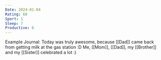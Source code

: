 ```yaml
---
Date: 2024-01-04
Rating: 60
Sport: 1
Sleep: 7
Productive: 6
---
```

Example Journal:
Today was truly awesome, because [[Dad]] came back from getting milk at the gas station :D
Me, [[Mom]], [[Dad]], my [[Brother]] and my [[Sister]] celebrated a lot :)